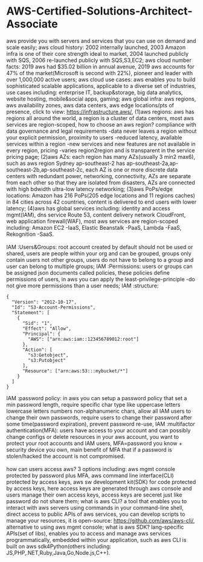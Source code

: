 # AWS-Certified-Solutions-Architect-Associate
aws provide you with servers and services that you can use on demand and scale easily; aws cloud history: 2002 internally launched, 2003 Amazon infra is one of their core strength ideal to market, 2004 launched publicly with SQS, 2006 re-launched publicly with SQS,S3,EC2; aws cloud number facts: 2019 aws had $35.02 billion in annual avenue, 2019 aws accounts for 47% of the market(Microsoft is second with 22%), pioneer and leader with over 1,000,000 active users; aws cloud use cases: aws enables you to build sophisticated scalable applications, applicable to a diverse set of industries, use cases including: enterprise IT, backup&storage, big data analytics, website hosting, mobile&social apps, gaming; aws global infra: aws regions, aws availability zones, aws data centers, aws edge locations/pts of presence, click to view: https://infrastructure.aws/, (1)aws regions: aws has regions all around the world, a region is a cluster of data centers, most aws services are region-scoped, how to choose an aws region? compliance with data governance and legal requirements -data never leaves a region without your explicit permission, proximity to users -reduced latency, available services within a region -new services and new features are not available in every region, pricing -varies region2region and is transparent in the service pricing page; (2)aws AZs: each region has many AZs(usually 3 min2 max6), such as aws region Sydney ap-southeast-2 has ap-southeast-2a,ap-southeast-2b,ap-southeast-2c, each AZ is one or more discrete data centers with redundant power, networking, connectivity, AZs are separate from each other so that they are isolated from disasters, AZs are connected with high bdwidth ultra-low latency networking; (3)aws PoPs/edge locations: Amazon has 216 PoPs(205 edge locations and 11 regions caches) in 84 cities across 42 countries, content is delivered to end users with lower latency; (4)aws has global services including: identity and access mgmt(IAM), dns service Route 53, content delivery network CloudFront, web application firewall(WAF), most aws services are region-scoped including: Amazon EC2 -IaaS, Elastic Beanstalk -PaaS, Lambda -FaaS, Rekognition -SaaS. <br /><br />
IAM :Users&Groups: root account created by default should not be used or shared, users are people within your org and can be grouped, groups only contain users not other groups, users do not have to belong to a group and user can belong to multiple groups; IAM :Permissions: users or groups can be assigned json documents called policies, these policies define permissions of users, in aws you can apply the least-privilege-principle -do not give more permissions than a user needs; IAM :structure:
```
{
  "Version": "2012-10-17",
  "Id": "S3-Account-Permissions",
  "Statement": [
    {
      "Sid": "1",
      "Effect": "Allow",
      "Principal": {
        "AWS": ["arn:aws:iam::123456789012:root"]
      },
      "Action": [
        "s3:Getobject",
        "s3:Putobject"
      ],
      "Resource": ["arn:aws:53:::mybucket/*"]
    }
  ]
}
```
IAM :password policy: in aws you can setup a password policy that set a min password length, require specific char type like uppercase letters lowercase letters numbers non-alphanumeric chars, allow all IAM users to change their own passwords, require users to change their password after some time(password expiration), prevent password re-use, IAM :multifactor authentication(MFA): users have access to your account and can possibly change configs or delete resources in your aws account, you want to protect your root accounts and IAM users, MFA=password you know + security device you own, main benefit of MFA that if a password is stolen/hacked the account is not compromised. <br /><br />
how can users access aws? 3 options including: aws mgmt console protected by password plus MFA, aws command line interface(CLI) protected by access keys, aws sw development kit(SDK) for code protected by access keys, here access keys are generated through aws console and users manage their own access keys, access keys are seceret just like password do not share them; what is aws CLI? a tool that enables you to interact with aws servers using commands in your command-line shell, direct access to public APIs of aws services, you can develop scripts to manage your resources, it is open-source: https://github.com/aws/aws-cli/, alternative to using aws mgmt console; what is aws SDK? lang-specific APIs(set of libs), enables you to access and manage aws services programmatically, embedded within your application, such as aws CLI is built on aws sdk4Python(others including: JS,PHP,.NET,Ruby,Java,Go,Node.js,C++). <br />

